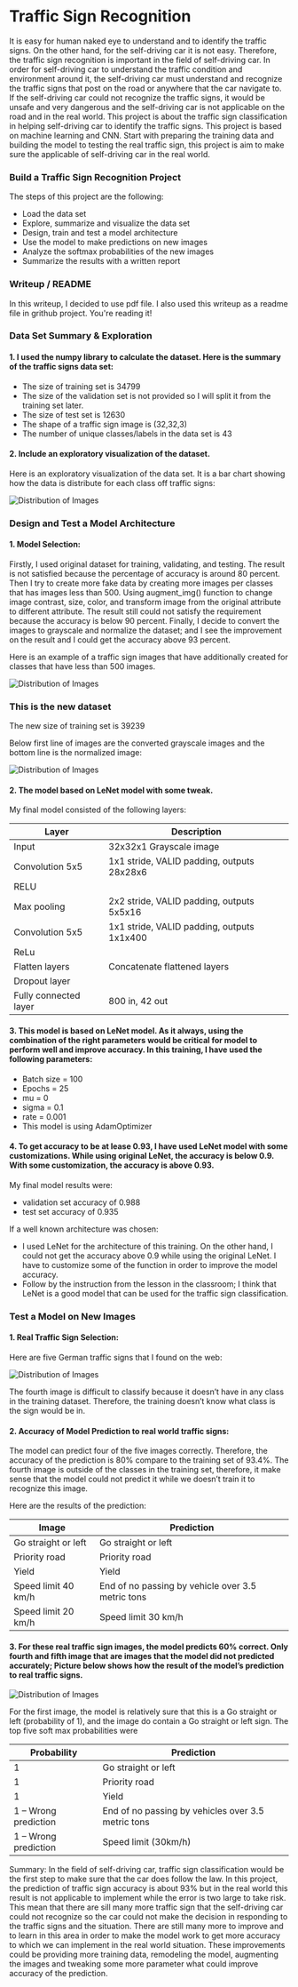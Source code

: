 # Traffic Sign Recognition

  It is easy for human naked eye to understand and to identify the traffic signs. On the other hand, for the self-driving car it is not easy. Therefore, the traffic sign recognition is important in the field of self-driving car. In order for self-driving car to understand the traffic condition and environment around it, the self-driving car must understand and recognize the traffic signs that post on the road or anywhere that the car navigate to.  If the self-driving car could not recognize the traffic signs, it would be unsafe and very dangerous and the self-driving car is not applicable on the road and in the real world. 
This project is about the traffic sign classification in helping self-driving car to identify the traffic signs. This project is based on machine learning and CNN. Start with preparing the training data and building the model to testing the real traffic sign, this project is aim to make sure the applicable of self-driving car in the real world. 

### Build a Traffic Sign Recognition Project
The steps of this project are the following:
- Load the data set 
- Explore, summarize and visualize the data set
- Design, train and test a model architecture
- Use the model to make predictions on new images
- Analyze the softmax probabilities of the new images
- Summarize the results with a written report

### Writeup / README
In this writeup, I decided to use pdf file. I also used this writeup as a readme file in grithub project. You're reading it!
### Data Set Summary & Exploration 
#### 1. I used the numpy library to calculate the dataset. Here is the summary of the traffic signs data set:
- The size of training set is 34799
- The size of the validation set is not provided so I will split it from the training set later.
- The size of test set is 12630
- The shape of a traffic sign image is (32,32,3)
- The number of unique classes/labels in the data set is 43
#### 2. Include an exploratory visualization of the dataset.
Here is an exploratory visualization of the data set. It is a bar chart showing how the data is distribute for each class off traffic signs:

![Distribution of Images](https://github.com/loynin/Traffic_Sign_Classifier/blob/master/graph1.png)

### Design and Test a Model Architecture

#### 1. Model Selection:

Firstly, I used original dataset for training, validating, and testing. The result is not satisfied because the percentage of accuracy is around 80 percent. Then I try to create more fake data by creating more images per classes that has images less than 500. Using augment_img() function to change image contrast, size, color, and transform image from the original attribute to different attribute. The result still could not satisfy the requirement because the accuracy is below 90 percent. Finally, I decide to convert the images to grayscale and normalize the dataset; and I see the improvement on the result and I could get the accuracy above 93 percent.

Here is an example of a traffic sign images that have additionally created for classes that have less than 500 images.

![Distribution of Images](https://github.com/loynin/Traffic_Sign_Classifier/blob/master/augment_image.jpg)

### This is the new dataset
  
The new size of training set is 39239

Below first line of images are the converted grayscale images and the bottom line is the normalized image:

![Distribution of Images](https://github.com/loynin/Traffic_Sign_Classifier/blob/master/graph3.png)
 

#### 2. The model based on LeNet model with some tweak. 
My final model consisted of the following layers:

| Layer | Description |
|---|---|
| Input | 32x32x1 Grayscale image |
| Convolution 5x5 |	1x1 stride, VALID padding, outputs 28x28x6 |
| RELU |	|
| Max pooling |	2x2 stride, VALID padding, outputs 5x5x16 |
| Convolution 5x5 |	1x1 stride, VALID padding, outputs 1x1x400 |
| ReLu| |	
| Flatten layers |	Concatenate flattened layers |
| Dropout layer |	|
| Fully connected layer |	800 in, 42 out |

#### 3. This model is based on LeNet model. As it always, using the combination of the right parameters would be critical for model to perform well and improve accuracy. In this training, I have used the following parameters:
- 	Batch size = 100 
- 	Epochs = 25 
- 	mu = 0 
- 	sigma = 0.1
- 	rate = 0.001
- 	This model is using AdamOptimizer

#### 4. To get accuracy to be at lease 0.93, I have used LeNet model with some customizations. While using original LeNet, the accuracy is below 0.9. With some customization, the accuracy is above 0.93.

My final model results were:

- validation set accuracy of 0.988
- test set accuracy of 0.935

If a well known architecture was chosen:

- I used LeNet for the architecture of this training. On the other hand, I could not get the accuracy above 0.9 while using the original LeNet. I have to customize some of the function in order to improve the model accuracy.
- Follow by the instruction from the lesson in the classroom; I think that LeNet is a good model that can be used for the traffic sign classification.

### Test a Model on New Images
#### 1. Real Traffic Sign Selection:
Here are five German traffic signs that I found on the web:

![Distribution of Images](https://github.com/loynin/Traffic_Sign_Classifier/blob/master/fiveimagesign.png)

The fourth image is difficult to classify because it doesn’t have in any class in the training dataset. Therefore, the training doesn’t know what class is the sign would be in.

#### 2. Accuracy of Model Prediction to real world traffic signs:

The model can predict four of the five images correctly. Therefore, the accuracy of the prediction is 80% compare to the training set of 93.4%. The fourth image is outside of the classes in the training set, therefore, it make sense that the model could not predict it while we doesn’t train it to recognize this image. 

Here are the results of the prediction:

Image |	Prediction
---|---
Go straight or left |	Go straight or left
Priority road	| Priority road
Yield	| Yield
Speed limit 40 km/h	| End of no passing by vehicle over 3.5 metric tons
Speed limit 20 km/h	| Speed limit 30 km/h

#### 3. For these real traffic sign images, the model predicts 60% correct. Only fourth and fifth image that are images that the model did not predicted accurately; Picture below shows how the result of the model’s prediction to real traffic signs. 

![Distribution of Images](https://github.com/loynin/Traffic_Sign_Classifier/blob/master/graph4.png)

For the first image, the model is relatively sure that this is a Go straight or left (probability of 1), and the image do contain a Go straight or left sign. The top five soft max probabilities were

Probability	| Prediction
---|---
1 |	Go straight or left
1	| Priority road
1	| Yield
1 – Wrong prediction	| End of no passing by vehicles over 3.5 metric tons
1 – Wrong prediction	| Speed limit (30km/h)

Summary: 
In the field of self-driving car, traffic sign classification would be the first step to make sure that the car does follow the law. In this project, the prediction of traffic sign accuracy is about 93% but in the real world this result is not applicable to implement while the error is two large to take risk. This mean that there are sill many more traffic sign that the self-driving car could not recognize so the car could not make the decision in responding to the traffic signs and the situation. There are still many more to improve and to learn in this area in order to make the model work to get more accuracy to which we can implement in the real world situation. These improvements could be providing more training data, remodeling the model, augmenting the images and tweaking some more parameter what could improve accuracy of the prediction.
